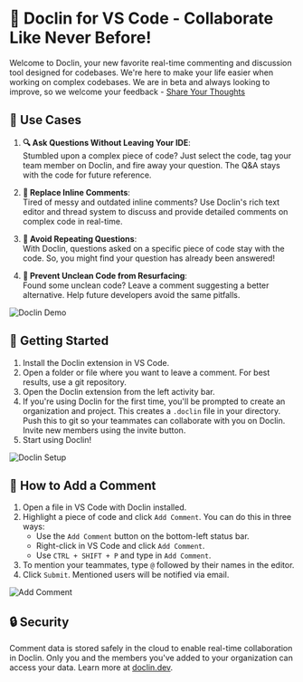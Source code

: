 # 🚀 Doclin for VS Code - Collaborate Like Never Before!

Welcome to Doclin, your new favorite real-time commenting and discussion tool designed for codebases. We're here to make your life easier when working on complex codebases. We are in beta and always looking to improve, so we welcome your feedback - [Share Your Thoughts](https://forms.gle/dHpZAUf2qY4vsChZ8)

## 🌟 Use Cases

1. **🔍 Ask Questions Without Leaving Your IDE**:\
   Stumbled upon a complex piece of code? Just select the code, tag your team member on Doclin, and fire away your question. The Q&A stays with the code for future reference.

2. **💬 Replace Inline Comments**:\
   Tired of messy and outdated inline comments? Use Doclin's rich text editor and thread system to discuss and provide detailed comments on complex code in real-time.

3. **🔁 Avoid Repeating Questions**:\
   With Doclin, questions asked on a specific piece of code stay with the code. So, you might find your question has already been answered!

4. **🧹 Prevent Unclean Code from Resurfacing**:\
   Found some unclean code? Leave a comment suggesting a better alternative. Help future developers avoid the same pitfalls.

![Doclin Demo](https://github.com/doclin-dev/landingpage-build/blob/main/assets/doclinDemo.gif?raw=true)

## 🚀 Getting Started

1. Install the Doclin extension in VS Code.
2. Open a folder or file where you want to leave a comment. For best results, use a git repository.
3. Open the Doclin extension from the left activity bar.
4. If you're using Doclin for the first time, you'll be prompted to create an organization and project. This creates a `.doclin` file in your directory. Push this to git so your teammates can collaborate with you on Doclin. Invite new members using the invite button.
5. Start using Doclin!

![Doclin Setup](https://github.com/doclin-dev/landingpage-build/blob/main/assets/doclinSetup.gif?raw=true)

## 📝 How to Add a Comment

1. Open a file in VS Code with Doclin installed.
2. Highlight a piece of code and click `Add Comment`. You can do this in three ways:
    - Use the `Add Comment` button on the bottom-left status bar.
    - Right-click in VS Code and click `Add Comment`.
    - Use `CTRL + SHIFT + P` and type in `Add Comment`.
3. To mention your teammates, type `@` followed by their names in the editor.
4. Click `Submit`. Mentioned users will be notified via email.

![Add Comment](https://github.com/doclin-dev/landingpage-build/blob/main/assets/doclinDemo.gif?raw=true)

## 🔒 Security

Comment data is stored safely in the cloud to enable real-time collaboration in Doclin. Only you and the members you've added to your organization can access your data. Learn more at [doclin.dev](https://doclin.dev).